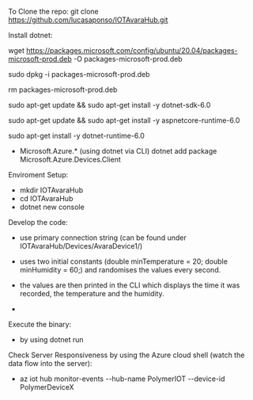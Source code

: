 To Clone the repo:
git clone https://github.com/lucasaponso/IOTAvaraHub.git


Install dotnet:




wget https://packages.microsoft.com/config/ubuntu/20.04/packages-microsoft-prod.deb -O packages-microsoft-prod.deb


sudo dpkg -i packages-microsoft-prod.deb


rm packages-microsoft-prod.deb


sudo apt-get update && sudo apt-get install -y dotnet-sdk-6.0


sudo apt-get update && sudo apt-get install -y aspnetcore-runtime-6.0
    

sudo apt-get install -y dotnet-runtime-6.0







- Microsoft.Azure.* (using dotnet via CLI)
  dotnet add package Microsoft.Azure.Devices.Client


Enviroment Setup:

- mkdir IOTAvaraHub
- cd IOTAvaraHub
- dotnet new console


Develop the code:
- use primary connection string (can be found under IOTAvaraHub/Devices/AvaraDevice1/)
- uses two initial constants (double minTemperature = 20;
     double minHumidity = 60;) and randomises the values every second.
     
- the values are then printed in the CLI which displays the time it was recorded, the temperature and the humidity. 
- 

Execute the binary:
- by using dotnet run


Check Server Responsiveness by using the Azure cloud shell (watch the data flow into the server):
- az iot hub monitor-events --hub-name PolymerIOT --device-id PolymerDeviceX
